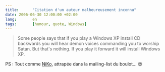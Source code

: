 ```yaml
---
title:      "Citation d'un auteur malheureusement inconnu"
date: 2006-06-30 12:00:00 +02:00
lang:       en
tags:       [humour, quote, Windows]
---
```


> Some people says that if you play a Windows XP install CD backwards you will hear demon voices commanding you to worship Satan. But that's nothing. If you play it forward it will install Windows XP.

PS : Tout comme [NiKo](http://www.prendreuncafe.com/blog/2006/06/19/471-windows-is-evil), attrapée dans la mailing-list du boulot… 😉

